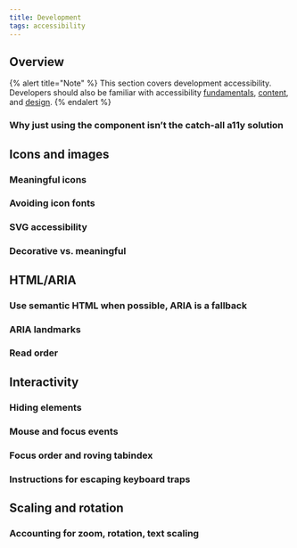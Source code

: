 ```yaml
---
title: Development
tags: accessibility
---
```


## Overview

{% alert title="Note" %}
This section covers development accessibility. Developers should also be familiar with accessibility [fundamentals](../fundamentals), [content](../content), and [design](../design).
{% endalert %}

### Why just using the component isn’t the catch-all a11y solution

## Icons and images

### Meaningful icons

### Avoiding icon fonts

### SVG accessibility

### Decorative vs. meaningful

## HTML/ARIA

### Use semantic HTML when possible, ARIA is a fallback

### ARIA landmarks

### Read order

## Interactivity

### Hiding elements

### Mouse and focus events

### Focus order and roving tabindex

### Instructions for escaping keyboard traps

## Scaling and rotation

### Accounting for zoom, rotation, text scaling